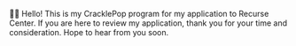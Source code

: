 🙋🏽 Hello! This is my CracklePop program for my application to Recurse Center. If you are here to review my application, thank you for your time and consideration. Hope to hear from you soon. 
